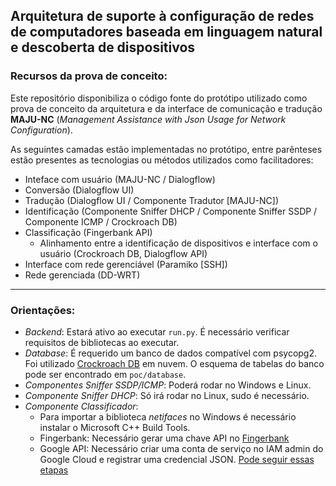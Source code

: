 ## Arquitetura de suporte à configuração de redes de computadores baseada em  linguagem natural e descoberta de dispositivos


### Recursos da prova de conceito: 

Este repositório disponibiliza o código fonte do protótipo utilizado como prova de conceito da arquitetura e da interface de comunicação e tradução **MAJU-NC** (*Management Assistance with Json Usage for Network Configuration*).

As seguintes camadas estão implementadas no protótipo, entre parênteses estão presentes as tecnologias ou métodos utilizados como facilitadores:

 - Inteface com usuário (MAJU-NC / Dialogflow)
 - Conversão (Dialogflow UI)
 - Tradução (Dialogflow UI / Componente Tradutor [MAJU-NC])
 - Identificação (Componente Sniffer DHCP / Componente Sniffer SSDP / Componente ICMP / Crockroach DB)
 - Classificação (Fingerbank API)
	 - Alinhamento entre a identificação de dispositivos e interface com o usuário (Crockroach DB, Dialogflow API)
 - Interface com rede gerenciável (Paramiko [SSH])
 - Rede gerenciada (DD-WRT)
---
### Orientações:

 - *Backend*: Estará ativo ao executar `run.py`. É necessário verificar requisitos de bibliotecas ao executar.
  - *Database*: É requerido um banco de dados compatível com psycopg2. Foi utilizado [Crockroach
   DB](https://cockroachlabs.cloud/) em nuvem. O esquema de tabelas do banco pode ser encontrado em `poc/database`.
- *Componentes Sniffer SSDP/ICMP*: Poderá rodar no Windows e Linux.
- *Componente Sniffer DHCP*: Só irá rodar no Linux, sudo é necessário.  
- *Componente Classificador*:
   - Para importar a biblioteca *netifaces* no Windows é necessário instalar o Microsoft C++ Build Tools.
   - Fingerbank: Necessário gerar uma chave API no [Fingerbank](https://www.fingerbank.org)
   - Google API: Necessário criar uma conta de serviço no IAM admin do Google Cloud e registrar uma credencial JSON. [Pode seguir essas etapas](https://support.woztell.com/portal/en/kb/articles/how-to-get-the-json-key-file-from-dialogflow)